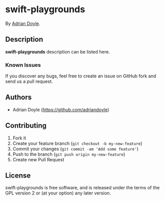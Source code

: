 # swift-playgrounds

By [Adrian Doyle](http://about.me/adriandoyle).

## Description
**swift-playgrounds** description can be listed here.

### Known Issues

If you discover any bugs, feel free to create an issue on GitHub fork and
send us a pull request.

## Authors

* Adrian Doyle (https://github.com/adriandoyle)


## Contributing

1. Fork it
2. Create your feature branch (`git checkout -b my-new-feature`)
3. Commit your changes (`git commit -am 'Add some feature'`)
4. Push to the branch (`git push origin my-new-feature`)
5. Create new Pull Request


## License

swift-playgrounds is free software, and is released under the terms of the GPL version 2 or (at your option) any later version.